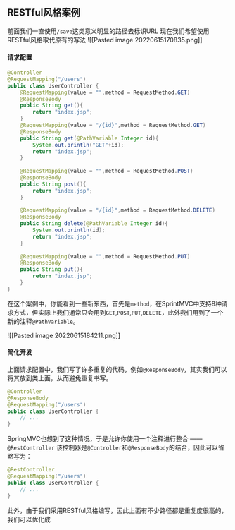 ## RESTful风格案例
前面我们一直使用`/save`这类意义明显的路径去标识URL
现在我们希望使用RESTful风格取代原有的写法
![[Pasted image 20220615170835.png]]
#### 请求配置
```java
@Controller  
@RequestMapping("/users")  
public class UserController {  
    @RequestMapping(value = "",method = RequestMethod.GET)
    @ResponseBody   
    public String get(){  
        return "index.jsp";  
    }  
    @RequestMapping(value = "/{id}",method = RequestMethod.GET)
    @ResponseBody  
    public String get(@PathVariable Integer id){  
        System.out.println("GET"+id);  
        return "index.jsp";  
    }  
  
    @RequestMapping(value = "",method = RequestMethod.POST)  
    @ResponseBody 
    public String post(){  
        return "index.jsp";  
    }  
  
    @RequestMapping(value = "/{id}",method = RequestMethod.DELETE)  
    @ResponseBody  
    public String delete(@PathVariable Integer id){  
        System.out.println(id);  
        return "index.jsp";  
    }  
  
    @RequestMapping(value = "",method = RequestMethod.PUT) 
    @ResponseBody  
    public String put(){  
        return "index.jsp";  
    }  
}
```
在这个案例中，你能看到一些新东西，首先是`method`，在SprintMVC中支持8种请求方式，但实际上我们通常只会用到`GET`,`POST`,`PUT`,`DELETE`，此外我们用到了一个新的注释`@PathVariable`。

![[Pasted image 20220615184211.png]]

#### 简化开发
上面请求配置中，我们写了许多重复的代码，例如`@ResponseBody`，其实我们可以将其放到类上面，从而避免重复书写。
```java
@Controller  
@ResponseBody
@RequestMapping("/users")  
public class UserController {  
	// ... 
}
```
SpringMVC也想到了这种情况，于是允许你使用一个注释进行整合 —— `@RestController`
该控制器是`@Controller`和`@ResponseBody`的结合，因此可以省略写为：
```java
@RestController
@RequestMapping("/users")  
public class UserController {  
	// ... 
}
```

此外，由于我们采用RESTful风格编写，因此上面有不少路径都是重复度很高的，我们可以优化成